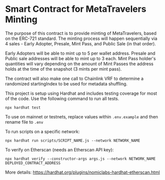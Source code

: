 # Smart Contract for MetaTravelers Minting

The purpose of this contract is to provide minting of MetaTravelers, based on the ERC-721 standard. The minting process will happen sequentially via 4 sales - Early Adopter, Presale, Mint Pass, and Public Sale (in that order).

Early Adopters will be able to mint up to 5 per wallet address. Presale and Public sale addresses will be able to mint up to 3 each. Mint Pass holder's quantities will vary depending on the amount of Mint Passes the address holds at the time of the snapshot (3 mints per mint pass).

The contract will also make one call to Chainlink VRF to determine a randomized startingIndex to be used for metadata shuffling.

This project is setup using Hardhat and includes testing coverage for most of the code.
Use the following command to run all tests.

```shell
npx hardhat test
```

To use on mainnet or testnets, replace values within `.env.example` and then rename file to `.env`

To run scripts on a specific network:

```
npx hardhat run scripts/SCRIPT_NAME.js --network NETWORK_NAME
```

To verify on Etherscan (needs an Etherscan API key):

```
npx hardhat verify --constructor-args args.js --network NETWORK_NAME DEPLOYED_CONTRACT_ADDRESS

```

More details: https://hardhat.org/plugins/nomiclabs-hardhat-etherscan.html
